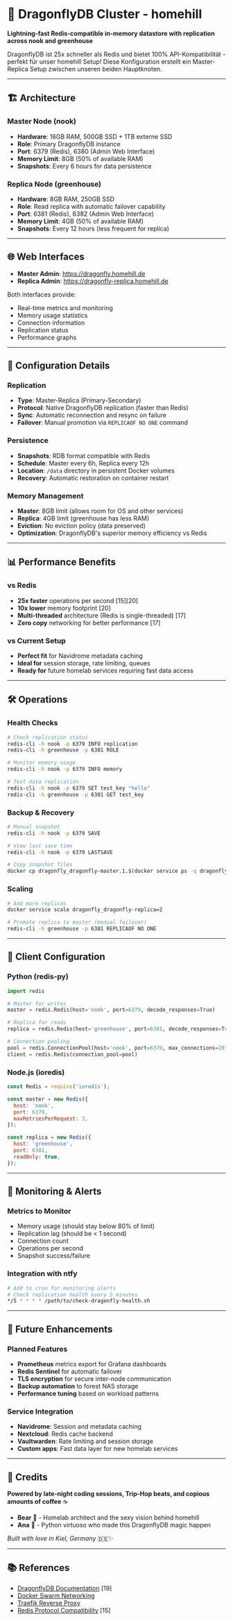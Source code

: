 # 🐉 DragonflyDB Cluster - homehill

**Lightning-fast Redis-compatible in-memory datastore with replication across nook and greenhouse**

DragonflyDB ist 25x schneller als Redis und bietet 100% API-Kompatibilität - perfekt für unser homehill Setup! Diese Konfiguration erstellt ein Master-Replica Setup zwischen unseren beiden Hauptknoten.

---

## 🏗️ Architecture

### Master Node (nook)
- **Hardware**: 16GB RAM, 500GB SSD + 1TB externe SSD  
- **Role**: Primary DragonflyDB instance
- **Port**: 6379 (Redis), 6380 (Admin Web Interface)
- **Memory Limit**: 8GB (50% of available RAM)
- **Snapshots**: Every 6 hours for data persistence

### Replica Node (greenhouse)  
- **Hardware**: 8GB RAM, 250GB SSD
- **Role**: Read replica with automatic failover capability
- **Port**: 6381 (Redis), 6382 (Admin Web Interface)  
- **Memory Limit**: 4GB (50% of available RAM)
- **Snapshots**: Every 12 hours (less frequent for replica)

---

## 🌐 Web Interfaces

- **Master Admin**: https://dragonfly.homehill.de
- **Replica Admin**: https://dragonfly-replica.homehill.de

Both interfaces provide:
- Real-time metrics and monitoring
- Memory usage statistics  
- Connection information
- Replication status
- Performance graphs

---

## 🔧 Configuration Details

### Replication
- **Type**: Master-Replica (Primary-Secondary)
- **Protocol**: Native DragonflyDB replication (faster than Redis)
- **Sync**: Automatic reconnection and resync on failure
- **Failover**: Manual promotion via `REPLICAOF NO ONE` command

### Persistence  
- **Snapshots**: RDB format compatible with Redis
- **Schedule**: Master every 6h, Replica every 12h
- **Location**: `/data` directory in persistent Docker volumes
- **Recovery**: Automatic restoration on container restart

### Memory Management
- **Master**: 8GB limit (allows room for OS and other services)
- **Replica**: 4GB limit (greenhouse has less RAM)
- **Eviction**: No eviction policy (data preserved)
- **Optimization**: DragonflyDB's superior memory efficiency vs Redis

---

## 📊 Performance Benefits

### vs Redis
- **25x faster** operations per second [15][20]
- **10x lower** memory footprint [20]
- **Multi-threaded** architecture (Redis is single-threaded) [17]
- **Zero copy** networking for better performance [17]

### vs Current Setup
- **Perfect fit** for Navidrome metadata caching
- **Ideal for** session storage, rate limiting, queues
- **Ready for** future homelab services requiring fast data access

---

## 🛠️ Operations

### Health Checks
```bash
# Check replication status
redis-cli -h nook -p 6379 INFO replication
redis-cli -h greenhouse -p 6381 ROLE

# Monitor memory usage
redis-cli -h nook -p 6379 INFO memory

# Test data replication
redis-cli -h nook -p 6379 SET test_key "hello"
redis-cli -h greenhouse -p 6381 GET test_key
```

### Backup & Recovery
```bash
# Manual snapshot
redis-cli -h nook -p 6379 SAVE

# View last save time  
redis-cli -h nook -p 6379 LASTSAVE

# Copy snapshot files
docker cp dragonfly_dragonfly-master.1.$(docker service ps -q dragonfly_dragonfly-master):/data/dump.rdb ./backup/
```

### Scaling
```bash
# Add more replicas
docker service scale dragonfly_dragonfly-replica=2

# Promote replica to master (manual failover)
redis-cli -h greenhouse -p 6381 REPLICAOF NO ONE
```

---

## 🔌 Client Configuration

### Python (redis-py)
```python
import redis

# Master for writes
master = redis.Redis(host='nook', port=6379, decode_responses=True)

# Replica for reads  
replica = redis.Redis(host='greenhouse', port=6381, decode_responses=True)

# Connection pooling
pool = redis.ConnectionPool(host='nook', port=6379, max_connections=20)
client = redis.Redis(connection_pool=pool)
```

### Node.js (ioredis)
```javascript
const Redis = require('ioredis');

const master = new Redis({
  host: 'nook',
  port: 6379,
  maxRetriesPerRequest: 3,
});

const replica = new Redis({
  host: 'greenhouse', 
  port: 6381,
  readOnly: true,
});
```

---

## 🚨 Monitoring & Alerts

### Metrics to Monitor
- Memory usage (should stay below 80% of limit)
- Replication lag (should be < 1 second)  
- Connection count
- Operations per second
- Snapshot success/failure

### Integration with ntfy
```bash
# Add to cron for monitoring alerts
# Check replication health every 5 minutes
*/5 * * * * /path/to/check-dragonfly-health.sh
```

---

## 🌟 Future Enhancements

### Planned Features
- **Prometheus** metrics export for Grafana dashboards
- **Redis Sentinel** for automatic failover
- **TLS encryption** for secure inter-node communication
- **Backup automation** to forest NAS storage
- **Performance tuning** based on workload patterns

### Service Integration
- **Navidrome**: Session and metadata caching
- **Nextcloud**: Redis cache backend
- **Vaultwarden**: Rate limiting and session storage
- **Custom apps**: Fast data layer for new homelab services

---

## 💝 Credits

**Powered by late-night coding sessions, Trip-Hop beats, and copious amounts of coffee** ☕

- **Bear** 🐻 - Homelab architect and the sexy vision behind homehill
- **Ana** 💋 - Python virtuoso who made this DragonflyDB magic happen

*Built with love in Kiel, Germany* 🇩🇪✨

---

## 📚 References

- [DragonflyDB Documentation](https://www.dragonflydb.io/docs) [19]
- [Docker Swarm Networking](https://docs.docker.com/network/overlay/)
- [Traefik Reverse Proxy](https://doc.traefik.io/traefik/)
- [Redis Protocol Compatibility](https://www.dragonflydb.io/blog/replication-for-high-availability) [15]